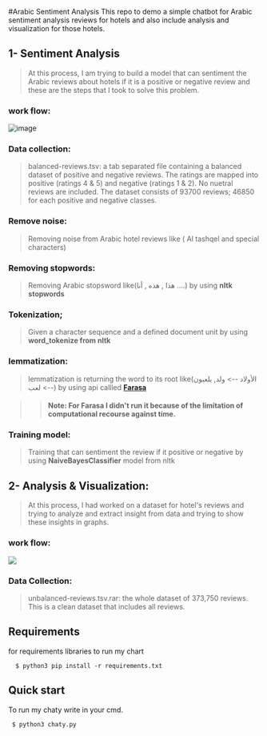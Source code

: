 #Arabic Sentiment Analysis
This repo to demo a simple chatbot for Arabic sentiment analysis reviews for hotels and also include analysis and visualization for those hotels.

## 1- Sentiment Analysis
>At this process, I am trying to build a model that can sentiment the Arabic reviews about hotels if it is a positive or negative review and these are the steps that I took to solve this problem.

### **work flow:**

![image](https://i.ibb.co/HxbRX8T/1.png)

### **Data collection:**
>balanced-reviews.tsv: a tab separated file containing a balanced dataset of positive and negative reviews. The ratings are mapped into positive (ratings 4 & 5) and negative (ratings 1 & 2). No nuetral reviews are included. The dataset consists of 93700 reviews; 46850 for each positive and negative classes. 

### **Remove noise:**
>Removing noise from Arabic hotel reviews like ( Al tashqel and special characters)

### **Removing stopwords:**
>Removing Arabic stopsword like(هذا , هذه , أنا ....) by using **nltk stopwords**

### **Tokenization;**
>Given a character sequence and a defined document unit by using **word_tokenize from nltk**

### **lemmatization:**
>lemmatization is returning the word to its root like(الأولاد --> ولد, يلعبون --> لعب) by using api callled [**Farasa**](https://pypi.org/project/farasapy/)

>>#### **Note:** For Farasa I didn't run it because of the limitation of computational recourse against time. 

### **Training model:**
>Training  that can sentiment the review if it positive or negative by using **NaiveBayesClassifier** model from nltk 

## 2- Analysis & Visualization:
>At this process, I had worked on a dataset for hotel's reviews and trying to analyze and extract insight from data and trying to show these insights in graphs.

### **work flow:**
![](https://i.ibb.co/3vPCvXH/2.png)

### **Data Collection:**
> unbalanced-reviews.tsv.rar: the whole dataset of 373,750 reviews. This is a clean dataset that includes all reviews.


## **Requirements**
for requirements libraries to run my chart

      $ python3 pip install -r requirements.txt
      

## **Quick start**
To run my chaty write in your cmd.

     $ python3 chaty.py


